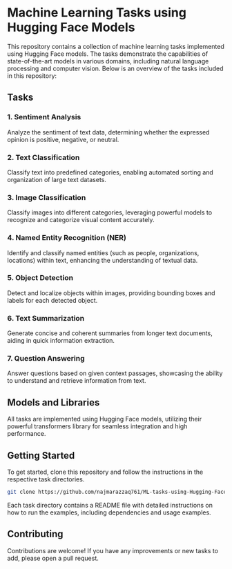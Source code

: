 
# Machine Learning Tasks using Hugging Face Models

This repository contains a collection of machine learning tasks implemented using Hugging Face models. The tasks demonstrate the capabilities of state-of-the-art models in various domains, including natural language processing and computer vision. Below is an overview of the tasks included in this repository:

## Tasks

### 1. Sentiment Analysis
Analyze the sentiment of text data, determining whether the expressed opinion is positive, negative, or neutral.

### 2. Text Classification
Classify text into predefined categories, enabling automated sorting and organization of large text datasets.

### 3. Image Classification
Classify images into different categories, leveraging powerful models to recognize and categorize visual content accurately.

### 4. Named Entity Recognition (NER)
Identify and classify named entities (such as people, organizations, locations) within text, enhancing the understanding of textual data.

### 5. Object Detection
Detect and localize objects within images, providing bounding boxes and labels for each detected object.

### 6. Text Summarization
Generate concise and coherent summaries from longer text documents, aiding in quick information extraction.

### 7. Question Answering
Answer questions based on given context passages, showcasing the ability to understand and retrieve information from text.

## Models and Libraries
All tasks are implemented using Hugging Face models, utilizing their powerful transformers library for seamless integration and high performance.

## Getting Started
To get started, clone this repository and follow the instructions in the respective task directories.

```bash
git clone https://github.com/najmarazzaq761/ML-tasks-using-Hugging-Face-Models
```

Each task directory contains a README file with detailed instructions on how to run the examples, including dependencies and usage examples.

## Contributing
Contributions are welcome! If you have any improvements or new tasks to add, please open a pull request.



